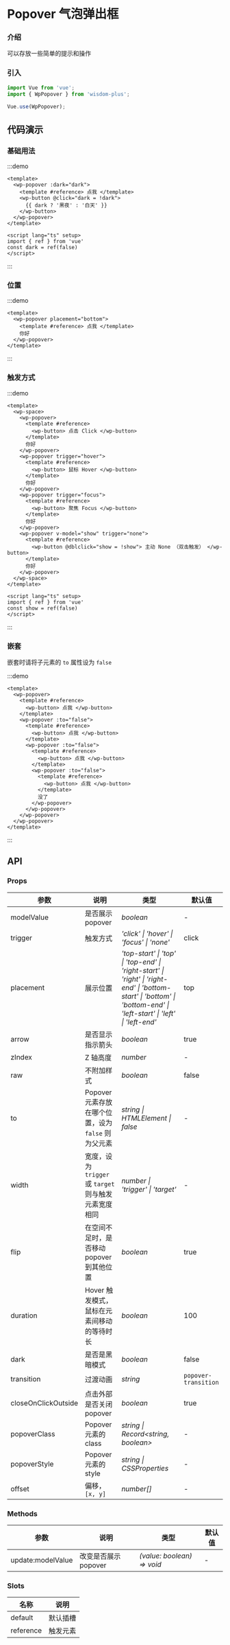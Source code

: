 # Popover 气泡弹出框

### 介绍

可以存放一些简单的提示和操作

### 引入

```js
import Vue from 'vue';
import { WpPopover } from 'wisdom-plus';

Vue.use(WpPopover);
```

## 代码演示

### 基础用法

:::demo
```vue
<template>
  <wp-popover :dark="dark">
    <template #reference> 点我 </template>
    <wp-button @click="dark = !dark">
      {{ dark ? '黑夜' : '白天' }}
    </wp-button>
  </wp-popover>
</template>

<script lang="ts" setup>
import { ref } from 'vue'
const dark = ref(false)
</script>
```
:::

### 位置

:::demo
```vue
<template>
  <wp-popover placement="bottom">
    <template #reference> 点我 </template>
    你好
  </wp-popover>
</template>
```
:::

### 触发方式

:::demo
```vue
<template>
  <wp-space>
    <wp-popover>
      <template #reference>
        <wp-button> 点击 Click </wp-button>
      </template>
      你好
    </wp-popover>
    <wp-popover trigger="hover">
      <template #reference>
        <wp-button> 鼠标 Hover </wp-button>
      </template>
      你好
    </wp-popover>
    <wp-popover trigger="focus">
      <template #reference>
        <wp-button> 聚焦 Focus </wp-button>
      </template>
      你好
    </wp-popover>
    <wp-popover v-model="show" trigger="none">
      <template #reference>
        <wp-button @dblclick="show = !show"> 主动 None （双击触发） </wp-button>
      </template>
      你好
    </wp-popover>
  </wp-space>
</template>

<script lang="ts" setup>
import { ref } from 'vue'
const show = ref(false)
</script>
```
:::

### 嵌套

嵌套时请将子元素的 `to` 属性设为 `false`

:::demo
```vue
<template>
  <wp-popover>
    <template #reference>
      <wp-button> 点我 </wp-button>
    </template>
    <wp-popover :to="false">
      <template #reference>
        <wp-button> 点我 </wp-button>
      </template>
      <wp-popover :to="false">
        <template #reference>
          <wp-button> 点我 </wp-button>
        </template>
        <wp-popover :to="false">
          <template #reference>
            <wp-button> 点我 </wp-button>
          </template>
          没了
        </wp-popover>
      </wp-popover>
    </wp-popover>
  </wp-popover>
</template>
```
:::

## API

### Props

| 参数      | 说明           | 类型                                                                | 默认值 |
| --------- | -------------- | ------------------------------------------------------------------- | ------ |
| modelValue      | 是否展示 popover       | _boolean_          | -     |
| trigger     | 触发方式   | _'click' \| 'hover' \| 'focus' \| 'none'_           | click      |
| placement   | 展示位置 | _'top-start' \| 'top' \| 'top-end' \| 'right-start' \| 'right' \| 'right-end' \| 'bottom-start' \| 'bottom' \| 'bottom-end' \| 'left-start' \| 'left' \| 'left-end'_ | top      |
| arrow  | 是否显示指示箭头       | _boolean_                                                           | true  |
| zIndex      | Z 轴高度       | _number_                                                           | -   |
| raw | 不附加样式     | _boolean_                                                    | false     |
| to | Popover 元素存放在哪个位置，设为 `false` 则为父元素       | _string \| HTMLElement \| false_                                                    | -     |
| width | 宽度，设为 `trigger` 或 `target` 则与触发元素宽度相同 | _number \| 'trigger' \| 'target'_ | - |
| flip | 在空间不足时，是否移动 popover 到其他位置 | _boolean_ | true |
| duration | Hover 触发模式，鼠标在元素间移动的等待时长 | _boolean_ | 100 |
| dark | 是否是黑暗模式 | _boolean_ | false |
| transition | 过渡动画 | _string_ | `popover-transition` |
| closeOnClickOutside | 点击外部是否关闭 popover | _boolean_ | true |
| popoverClass | Popover 元素的 class | _string \| Record<string, boolean>_ | - |
| popoverStyle | Popover 元素的 style | _string \| CSSProperties_ | - |
| offset | 偏移，`[x, y]` | _number[]_ | - |

### Methods

| 参数      | 说明           | 类型                                                                | 默认值 |
| --------- | -------------- | ------------------------------------------------------------------- | ------ |
| update:modelValue      | 改变是否展示 popover       | _(value: boolean) => void_          | -     |

### Slots

| 名称    | 说明     |
| ------- | -------- |
| default | 默认插槽 |
| reference | 触发元素 |